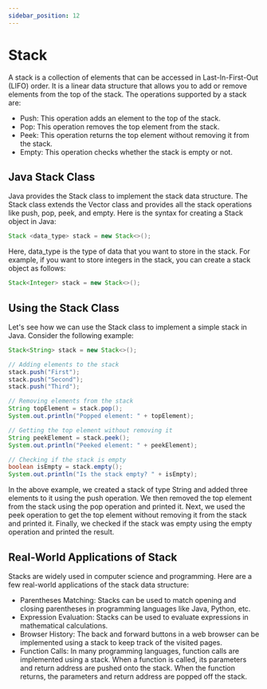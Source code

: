 ```yaml
---
sidebar_position: 12
---
```


# Stack

A stack is a collection of elements that can be accessed in Last-In-First-Out (LIFO) order. It is a linear data structure that allows you to add or remove elements from the top of the stack. The operations supported by a stack are:

- Push: This operation adds an element to the top of the stack.
- Pop: This operation removes the top element from the stack.
- Peek: This operation returns the top element without removing it from the stack.
- Empty: This operation checks whether the stack is empty or not.

## Java Stack Class

Java provides the Stack class to implement the stack data structure. The Stack class extends the Vector class and provides all the stack operations like push, pop, peek, and empty. Here is the syntax for creating a Stack object in Java:

```java
Stack <data_type> stack = new Stack<>();
```

Here, data_type is the type of data that you want to store in the stack. For example, if you want to store integers in the stack, you can create a stack object as follows:

```java
Stack<Integer> stack = new Stack<>();
```

## Using the Stack Class

Let's see how we can use the Stack class to implement a simple stack in Java. Consider the following example:

```java
Stack<String> stack = new Stack<>();

// Adding elements to the stack
stack.push("First");
stack.push("Second");
stack.push("Third");

// Removing elements from the stack
String topElement = stack.pop();
System.out.println("Popped element: " + topElement);

// Getting the top element without removing it
String peekElement = stack.peek();
System.out.println("Peeked element: " + peekElement);

// Checking if the stack is empty
boolean isEmpty = stack.empty();
System.out.println("Is the stack empty? " + isEmpty);
```

In the above example, we created a stack of type String and added three elements to it using the push operation. We then removed the top element from the stack using the pop operation and printed it. Next, we used the peek operation to get the top element without removing it from the stack and printed it. Finally, we checked if the stack was empty using the empty operation and printed the result.

## Real-World Applications of Stack

Stacks are widely used in computer science and programming. Here are a few real-world applications of the stack data structure:

- Parentheses Matching: Stacks can be used to match opening and closing parentheses in programming languages like Java, Python, etc.
- Expression Evaluation: Stacks can be used to evaluate expressions in mathematical calculations.
- Browser History: The back and forward buttons in a web browser can be implemented using a stack to keep track of the visited pages.
- Function Calls: In many programming languages, function calls are implemented using a stack. When a function is called, its parameters and return address are pushed onto the stack. When the function returns, the parameters and return address are popped off the stack.
